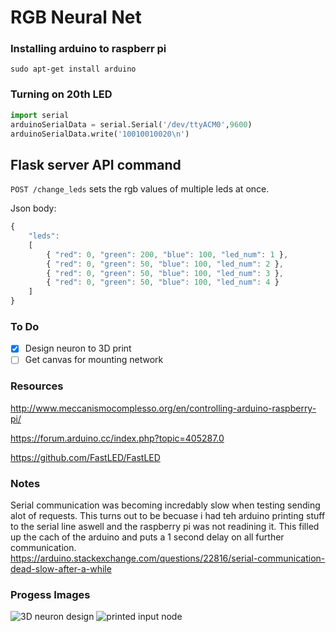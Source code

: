 # RGB Neural Net

### Installing arduino to raspberr pi
```
sudo apt-get install arduino
```

### Turning on 20th LED
```python
import serial
arduinoSerialData = serial.Serial('/dev/ttyACM0',9600)
arduinoSerialData.write('10010010020\n')
```

## Flask server API command

`POST /change_leds` sets the rgb values of multiple leds at once.

Json body:

```js
{
    "leds":
    [
        { "red": 0, "green": 200, "blue": 100, "led_num": 1 },
        { "red": 0, "green": 50, "blue": 100, "led_num": 2 },
        { "red": 0, "green": 50, "blue": 100, "led_num": 3 },
        { "red": 0, "green": 50, "blue": 100, "led_num": 4 }
    ]
}
```

### To Do
- [x] Design neuron to 3D print
- [ ] Get canvas for mounting network

### Resources

http://www.meccanismocomplesso.org/en/controlling-arduino-raspberry-pi/

https://forum.arduino.cc/index.php?topic=405287.0

https://github.com/FastLED/FastLED

### Notes

Serial communication was becoming incredably slow when testing sending alot of requests. This turns out to be becuase i had teh arduino printing stuff to the serial line aswell and the raspberry pi was not readining it. This filled up the cach of the arduino and puts a 1 second delay on all further communication.
https://arduino.stackexchange.com/questions/22816/serial-communication-dead-slow-after-a-while

### Progess Images
![3D neuron design](https://raw.githubusercontent.com/ZackAkil/rgb-neural-net/master/images/neuron-3d-design.png)
![printed input node](https://raw.githubusercontent.com/ZackAkil/rgb-neural-net/master/images/printed%20input%20node.jpg)
